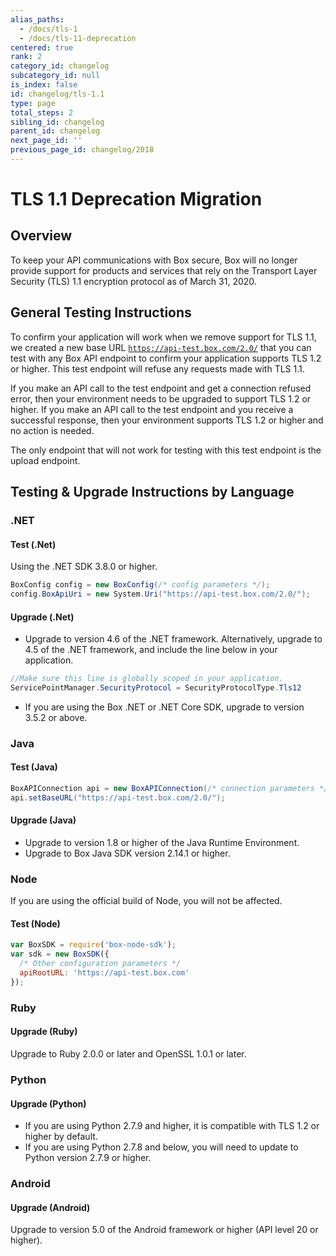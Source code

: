 ```yaml
---
alias_paths:
  - /docs/tls-1
  - /docs/tls-11-deprecation
centered: true
rank: 2
category_id: changelog
subcategory_id: null
is_index: false
id: changelog/tls-1.1
type: page
total_steps: 2
sibling_id: changelog
parent_id: changelog
next_page_id: ''
previous_page_id: changelog/2018
---
```


# TLS 1.1 Deprecation Migration

## Overview

To keep your API communications with Box secure, Box will no longer provide
support for products and services that rely on the Transport Layer Security
(TLS) 1.1 encryption protocol as of March 31, 2020.

## General Testing Instructions

To confirm your application will work when we remove support for TLS 1.1, we
created a new base URL [`https://api-test.box.com/2.0/`][tls_test_url] that you
can test with any Box API endpoint to confirm your application supports TLS 1.2
or higher. This test endpoint will refuse any requests made with TLS 1.1.

If you make an API call to the test endpoint and get a connection refused
error, then your environment needs to be upgraded to support TLS 1.2 or higher.
If you make an API call to the test endpoint and you receive a successful
response, then your environment supports TLS 1.2 or higher and no action is
needed.

<Message type='warning'>

The only endpoint that will not work for testing with this test endpoint is
the upload endpoint.

</Message>

## Testing & Upgrade Instructions by Language

### .NET

#### Test (.Net)

Using the .NET SDK 3.8.0 or higher.

```csharp
BoxConfig config = new BoxConfig(/* config parameters */);
config.BoxApiUri = new System.Uri("https://api-test.box.com/2.0/");
```

#### Upgrade (.Net)

* Upgrade to version 4.6 of the .NET framework. Alternatively, upgrade to 4.5
of the .NET framework, and include the line below in your application.

```csharp
//Make sure this line is globally scoped in your application.
ServicePointManager.SecurityProtocol = SecurityProtocolType.Tls12
```

* If you are using the Box .NET or .NET Core SDK, upgrade to version 3.5.2 or
above.

### Java

#### Test (Java)

```java
BoxAPIConnection api = new BoxAPIConnection(/* connection parameters */);
api.setBaseURL("https://api-test.box.com/2.0/");
```

#### Upgrade (Java)

* Upgrade to version 1.8 or higher of the Java Runtime Environment.
* Upgrade to Box Java SDK version 2.14.1 or higher.

### Node

If you are using the official build of Node, you will not be affected.

#### Test (Node)

```js
var BoxSDK = require('box-node-sdk');
var sdk = new BoxSDK({
  /* Other configuration parameters */
  apiRootURL: 'https://api-test.box.com'
});
```

### Ruby

#### Upgrade (Ruby)

Upgrade to Ruby 2.0.0 or later and OpenSSL 1.0.1 or later.

### Python

#### Upgrade (Python)

* If you are using Python 2.7.9 and higher, it is compatible with TLS 1.2 or
higher by default.
* If you are using Python 2.7.8 and below, you will need to update to Python
version 2.7.9 or higher.

### Android

#### Upgrade (Android)

Upgrade to version 5.0 of the Android framework or higher (API level 20 or higher).

[tls_test_url]: https://api-test.box.com/2.0/
